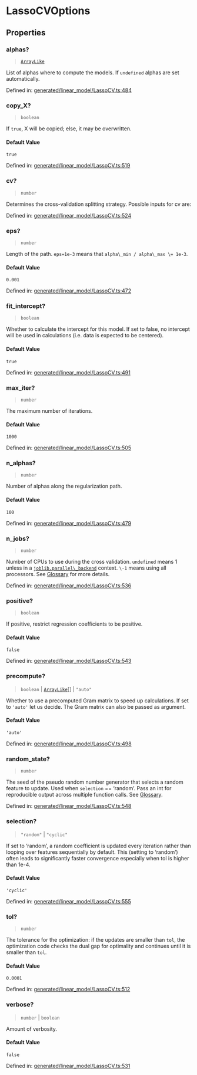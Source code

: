 # LassoCVOptions

## Properties

### alphas?

> [`ArrayLike`](../types/ArrayLike.md)

List of alphas where to compute the models. If `undefined` alphas are set automatically.

Defined in:  [generated/linear\_model/LassoCV.ts:484](https://github.com/transitive-bullshit/scikit-learn-ts/blob/122b3c0/packages/sklearn/src/generated/linear_model/LassoCV.ts#L484)

### copy\_X?

> `boolean`

If `true`, X will be copied; else, it may be overwritten.

#### Default Value

`true`

Defined in:  [generated/linear\_model/LassoCV.ts:519](https://github.com/transitive-bullshit/scikit-learn-ts/blob/122b3c0/packages/sklearn/src/generated/linear_model/LassoCV.ts#L519)

### cv?

> `number`

Determines the cross-validation splitting strategy. Possible inputs for cv are:

Defined in:  [generated/linear\_model/LassoCV.ts:524](https://github.com/transitive-bullshit/scikit-learn-ts/blob/122b3c0/packages/sklearn/src/generated/linear_model/LassoCV.ts#L524)

### eps?

> `number`

Length of the path. `eps=1e-3` means that `alpha\_min / alpha\_max \= 1e-3`.

#### Default Value

`0.001`

Defined in:  [generated/linear\_model/LassoCV.ts:472](https://github.com/transitive-bullshit/scikit-learn-ts/blob/122b3c0/packages/sklearn/src/generated/linear_model/LassoCV.ts#L472)

### fit\_intercept?

> `boolean`

Whether to calculate the intercept for this model. If set to false, no intercept will be used in calculations (i.e. data is expected to be centered).

#### Default Value

`true`

Defined in:  [generated/linear\_model/LassoCV.ts:491](https://github.com/transitive-bullshit/scikit-learn-ts/blob/122b3c0/packages/sklearn/src/generated/linear_model/LassoCV.ts#L491)

### max\_iter?

> `number`

The maximum number of iterations.

#### Default Value

`1000`

Defined in:  [generated/linear\_model/LassoCV.ts:505](https://github.com/transitive-bullshit/scikit-learn-ts/blob/122b3c0/packages/sklearn/src/generated/linear_model/LassoCV.ts#L505)

### n\_alphas?

> `number`

Number of alphas along the regularization path.

#### Default Value

`100`

Defined in:  [generated/linear\_model/LassoCV.ts:479](https://github.com/transitive-bullshit/scikit-learn-ts/blob/122b3c0/packages/sklearn/src/generated/linear_model/LassoCV.ts#L479)

### n\_jobs?

> `number`

Number of CPUs to use during the cross validation. `undefined` means 1 unless in a [`joblib.parallel\_backend`](https://joblib.readthedocs.io/en/latest/parallel.html#joblib.parallel_backend "(in joblib v1.3.0.dev0)") context. `\-1` means using all processors. See [Glossary](../../glossary.html#term-n_jobs) for more details.

Defined in:  [generated/linear\_model/LassoCV.ts:536](https://github.com/transitive-bullshit/scikit-learn-ts/blob/122b3c0/packages/sklearn/src/generated/linear_model/LassoCV.ts#L536)

### positive?

> `boolean`

If positive, restrict regression coefficients to be positive.

#### Default Value

`false`

Defined in:  [generated/linear\_model/LassoCV.ts:543](https://github.com/transitive-bullshit/scikit-learn-ts/blob/122b3c0/packages/sklearn/src/generated/linear_model/LassoCV.ts#L543)

### precompute?

> `boolean` \| [`ArrayLike`](../types/ArrayLike.md)[] \| `"auto"`

Whether to use a precomputed Gram matrix to speed up calculations. If set to `'auto'` let us decide. The Gram matrix can also be passed as argument.

#### Default Value

`'auto'`

Defined in:  [generated/linear\_model/LassoCV.ts:498](https://github.com/transitive-bullshit/scikit-learn-ts/blob/122b3c0/packages/sklearn/src/generated/linear_model/LassoCV.ts#L498)

### random\_state?

> `number`

The seed of the pseudo random number generator that selects a random feature to update. Used when `selection` == ‘random’. Pass an int for reproducible output across multiple function calls. See [Glossary](../../glossary.html#term-random_state).

Defined in:  [generated/linear\_model/LassoCV.ts:548](https://github.com/transitive-bullshit/scikit-learn-ts/blob/122b3c0/packages/sklearn/src/generated/linear_model/LassoCV.ts#L548)

### selection?

> `"random"` \| `"cyclic"`

If set to ‘random’, a random coefficient is updated every iteration rather than looping over features sequentially by default. This (setting to ‘random’) often leads to significantly faster convergence especially when tol is higher than 1e-4.

#### Default Value

`'cyclic'`

Defined in:  [generated/linear\_model/LassoCV.ts:555](https://github.com/transitive-bullshit/scikit-learn-ts/blob/122b3c0/packages/sklearn/src/generated/linear_model/LassoCV.ts#L555)

### tol?

> `number`

The tolerance for the optimization: if the updates are smaller than `tol`, the optimization code checks the dual gap for optimality and continues until it is smaller than `tol`.

#### Default Value

`0.0001`

Defined in:  [generated/linear\_model/LassoCV.ts:512](https://github.com/transitive-bullshit/scikit-learn-ts/blob/122b3c0/packages/sklearn/src/generated/linear_model/LassoCV.ts#L512)

### verbose?

> `number` \| `boolean`

Amount of verbosity.

#### Default Value

`false`

Defined in:  [generated/linear\_model/LassoCV.ts:531](https://github.com/transitive-bullshit/scikit-learn-ts/blob/122b3c0/packages/sklearn/src/generated/linear_model/LassoCV.ts#L531)
